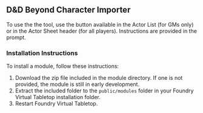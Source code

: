 ## D&D Beyond Character Importer

To use the the tool, use the button available in the Actor List (for GMs only) or in the Actor Sheet header (for all players). Instructions are provided in the prompt.

### Installation Instructions

To install a module, follow these instructions:

1. Download the zip file included in the module directory. If one is not provided, the module is still in early development.
2. Extract the included folder to the `public/modules` folder in your Foundry Virtual Tabletop installation folder.
3. Restart Foundry Virtual Tabletop. 